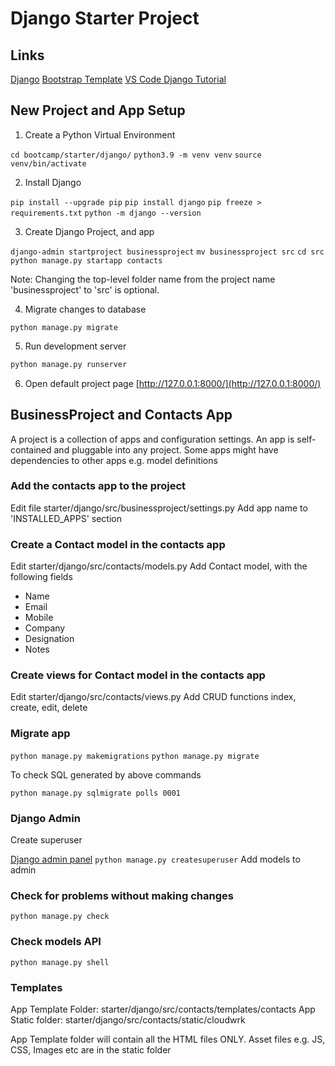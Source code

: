 # Django Starter Project

## Links

[Django](https://www.djangoproject.com)
[Bootstrap Template](https://getbootstrap.com)
[VS Code Django Tutorial](https://code.visualstudio.com/docs/python/tutorial-django)

## New Project and App Setup

1. Create a Python Virtual Environment

`cd bootcamp/starter/django/`
`python3.9 -m venv venv`
`source venv/bin/activate`

2. Install Django

`pip install --upgrade pip`
`pip install django`
`pip freeze > requirements.txt`
`python -m django --version`

3. Create Django Project, and app

`django-admin startproject businessproject`
`mv businessproject src`
`cd src`
`python manage.py startapp contacts`

Note:
Changing the top-level folder name from the project name 'businessproject' to 'src' is optional.


4. Migrate changes to database

`python manage.py migrate`

5. Run development server

``` bash
python manage.py runserver
```

6. Open default project page [http://127.0.0.1:8000/](http://127.0.0.1:8000/)

## BusinessProject and Contacts App

A project is a collection of apps and configuration settings. An app is self-contained and pluggable into any project. Some apps might have dependencies to other apps e.g. model definitions

### Add the contacts app to the project

Edit file starter/django/src/businessproject/settings.py
Add app name to 'INSTALLED_APPS' section

### Create a Contact model in the contacts app

Edit starter/django/src/contacts/models.py
Add Contact model, with the following fields

- Name
- Email
- Mobile
- Company
- Designation
- Notes

### Create views for Contact model in the contacts app

Edit starter/django/src/contacts/views.py
Add CRUD functions index, create, edit, delete

### Migrate app

`python manage.py makemigrations`
`python manage.py migrate`

To check SQL generated by above commands

`python manage.py sqlmigrate polls 0001`

### Django Admin

Create superuser

[Django admin panel](http://127.0.0.1:8080/admin)
`python manage.py createsuperuser`
Add models to admin

### Check for problems without making changes

`python manage.py check`

### Check models API

`python manage.py shell`

### Templates

App Template Folder: starter/django/src/contacts/templates/contacts
App Static folder: starter/django/src/contacts/static/cloudwrk

App Template folder will contain all the HTML files ONLY.
Asset files e.g. JS, CSS, Images etc are in the static folder 

